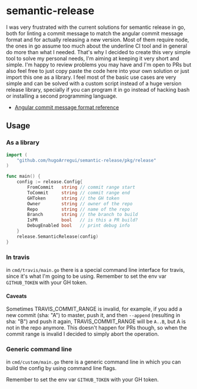 # semantic-release

I was very frustrated with the current solutions for semantic release in go, both for linting a commit message to match the angular commit message format and for actually releasing a new version. Most of them require node, the ones in go assume too much about the underline CI tool and in general do more than what I needed. That's why I decided to create this very simple tool to solve my personal needs, I'm aiming at keeping it very short and simple. I'm happy to review problems you may have and I'm open to PRs but also feel free to just copy paste the code here into your own solution or just import this one as a library. I feel most of the basic use cases are very simple and can be solved with a custom script instead of a huge version release library, specially if you can program it in go instead of hacking bash or installing a second programming language.

- [Angular commit message format reference](https://github.com/angular/angular.js/blob/master/DEVELOPERS.md#commit-message-format)

## Usage

### As a library

```go
import (
	"github.com/hugoArregui/semantic-release/pkg/release"
)

func main() {
    config := release.Config{
        FromCommit   string // commit range start
        ToCommit     string // commit range end
        GHToken      string // the GH token
        Owner        string // owner of the repo
        Repo         string // name of the repo
        Branch       string // the branch to build
        IsPR         bool   // is this a PR build?
        DebugEnabled bool   // print debug info
    }
    release.SemanticRelease(config)
}
```

### In travis

in `cmd/travis/main.go` there is a special command line interface for travis, since it's what I'm going to be using. Remember to set the env var `GITHUB_TOKEN` with your GH token.

#### Caveats

Sometimes TRAVIS_COMMIT_RANGE is invalid, for example, if you add a new commit (sha: "A") to master, push it, and then `--append` (resulting in sha: "B") and push it again, TRAVIS_COMMIT_RANGE will be `A..B`, but A is not in the repo anymore. This doesn't happen for PRs though, so when the commit range is invalid I decided to simply abort the operation.

### Generic command line

in `cmd/custom/main.go` there is a generic command line in which you can build the config by using command line flags.

Remember to set the env var `GITHUB_TOKEN` with your GH token.
